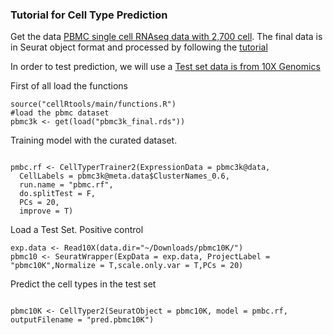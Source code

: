 ### Tutorial for Cell Type Prediction


Get the data [PBMC single cell RNAseq data with 2,700 cell](https://www.dropbox.com/s/kwd3kcxkmpzqg6w/pbmc3k_final.rds?dl=0). The final data is in Seurat object format and processed by following the [tutorial](https://satijalab.org/seurat/pbmc3k_tutorial.html)

In order to test prediction, we will use a 
[Test set data is from 10X Genomics](http://cf.10xgenomics.com/samples/cell-exp/3.0.0/pbmc_10k_v3/pbmc_10k_v3_filtered_feature_bc_matrix.tar.gz)

First of all load the functions
```{r}
source("cellRtools/main/functions.R")
#load the pbmc dataset
pbmc3k <- get(load("pbmc3k_final.rds"))

```

Training model with the curated dataset.
```{r}

pmbc.rf <- CellTyperTrainer2(ExpressionData = pbmc3k@data,
  CellLabels = pbmc3k@meta.data$ClusterNames_0.6,
  run.name = "pbmc.rf",
  do.splitTest = F,
  PCs = 20,
  improve = T)

```

Load a Test Set. Positive control
```{r}
exp.data <- Read10X(data.dir="~/Downloads/pbmc10K/")
pbmc10 <- SeuratWrapper(ExpData = exp.data, ProjectLabel = "pbmc10K",Normalize = T,scale.only.var = T,PCs = 20)

```
Predict the cell types in the test set
```{r}

pbmc10K <- CellTyper2(SeuratObject = pbmc10K, model = pmbc.rf, outputFilename = "pred.pbmc10K")

```
